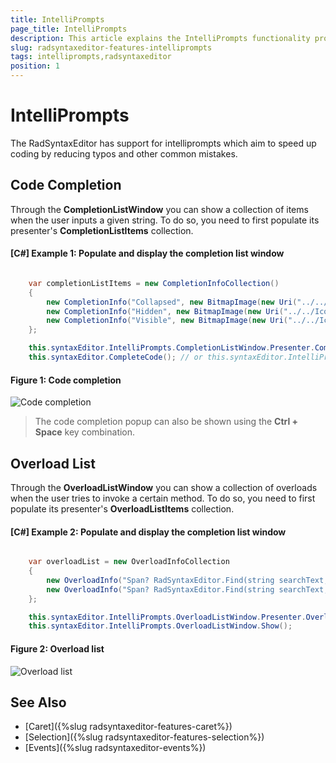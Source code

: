 ```yaml
---
title: IntelliPrompts
page_title: IntelliPrompts
description: This article explains the IntelliPrompts functionality provided by the RadSyntaxEditor control.
slug: radsyntaxeditor-features-intelliprompts
tags: intelliprompts,radsyntaxeditor
position: 1
---
```


# IntelliPrompts

The RadSyntaxEditor has support for intelliprompts which aim to speed up coding by reducing typos and other common mistakes.

## Code Completion

Through the **CompletionListWindow** you can show a collection of items when the user inputs a given string. To do so, you need to first populate its presenter's **CompletionListItems** collection.

#### [C#] Example 1: Populate and display the completion list window
```C#

    var completionListItems = new CompletionInfoCollection()
    {
        new CompletionInfo("Collapsed", new BitmapImage(new Uri("../../Icons/Entity-Enum.png", UriKind.RelativeOrAbsolute))),
        new CompletionInfo("Hidden", new BitmapImage(new Uri("../../Icons/Entity-Enum.png", UriKind.RelativeOrAbsolute))),
        new CompletionInfo("Visible", new BitmapImage(new Uri("../../Icons/Entity-Enum.png", UriKind.RelativeOrAbsolute))),
    };

    this.syntaxEditor.IntelliPrompts.CompletionListWindow.Presenter.CompletionListItems = completionListItems;
    this.syntaxEditor.CompleteCode(); // or this.syntaxEditor.IntelliPrompts.CompletionListWindow.Show();
```

#### Figure 1: Code completion
![Code completion](images/syntaxeditor-intelliprompts-completion.png)

>The code completion popup can also be shown using the **Ctrl + Space** key combination.

## Overload List

Through the **OverloadListWindow** you can show a collection of overloads when the user tries to invoke a certain method. To do so, you need to first populate its presenter's **OverloadListItems** collection.

#### [C#] Example 2: Populate and display the completion list window
```C#

    var overloadList = new OverloadInfoCollection
    {
        new OverloadInfo("Span? RadSyntaxEditor.Find(string searchText, int startIndex)", "Finds the specified searchText."),
        new OverloadInfo("Span? RadSyntaxEditor.Find(string searchText, int startIndex, bool useRegularExpression)", "Finds the specified searchText.")
    };

    this.syntaxEditor.IntelliPrompts.OverloadListWindow.Presenter.OverloadListItems = overloadList;
    this.syntaxEditor.IntelliPrompts.OverloadListWindow.Show();
```

#### Figure 2: Overload list
![Overload list](images/syntaxeditor-intelliprompts-overloads.png)

## See Also

* [Caret]({%slug radsyntaxeditor-features-caret%})
* [Selection]({%slug radsyntaxeditor-features-selection%})
* [Events]({%slug radsyntaxeditor-events%})